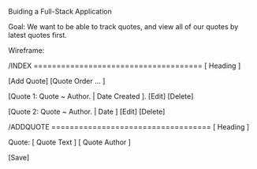 Buiding a Full-Stack Application 

Goal: We want to be able to track quotes, and view all of our quotes by latest quotes first.

Wireframe:

/INDEX =====================================
[ Heading ]

[Add Quote]   [Quote Order … ]

[Quote 1:
Quote 
~ Author.   | Date Created ].  [Edit] [Delete]

[Quote 2:
Quote
~ Author. | Date ] [Edit] [Delete]

/ADDQUOTE ===================================
[ Heading ]

Quote: 
[ Quote Text ]
[ Quote Author ]

[Save]
